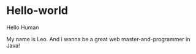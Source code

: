 # Hello-world

Hello Human

My name is Leo. And i wanna be a great web master-and-programmer in Java! 

